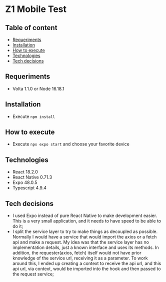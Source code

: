 # Z1 Mobile Test

## Table of content

- [Requeriments](#requeriments)
- [Installation](#installation)
- [How to execute](#how-to-execute)
- [Technologies](#technologies)
- [Tech decisions](#tech-decisions)

## Requeriments

- Volta 1.1.0 or Node 16.18.1

## Installation

- Execute `npm install`

## How to execute

- Execute `npx expo start` and choose your favorite device

## Technologies

- React 18.2.0
- React Native 0.71.3
- Expo 48.0.5
- Typescript 4.9.4

## Tech decisions

- I used Expo instead of pure React Native to make development easier. This is a very small application, and it needs to have speed to be able to do it;
- I split the service layer to try to make things as decoupled as possible. Normally I would have a service that would import the axios or a fetch api and make a request. My idea was that the service layer has no implementation details, just a known interface and uses its methods. In addition, the requester(axios, fetch) itself would not have prior knowledge of the service url, receiving it as a parameter. To work around this, I ended up creating a context to receive the api url, and this api url, via context, would be imported into the hook and then passed to the request service;
